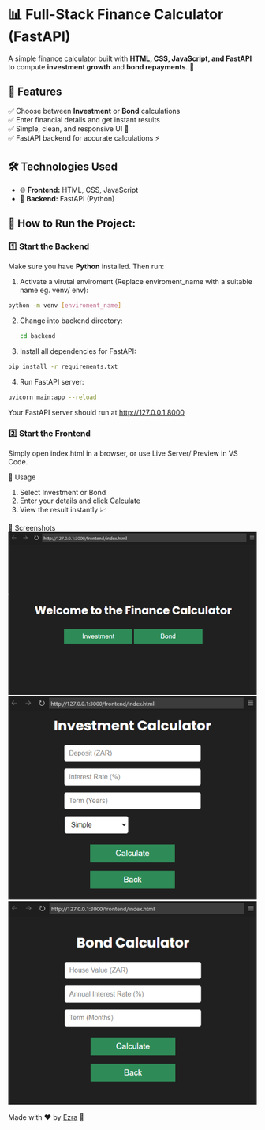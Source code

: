 # 📊 Full-Stack Finance Calculator (FastAPI)

A simple finance calculator built with **HTML, CSS, JavaScript, and FastAPI** to compute **investment growth** and **bond repayments**. 🚀  

## 🌟 Features
✅ Choose between **Investment** or **Bond** calculations  
✅ Enter financial details and get instant results  
✅ Simple, clean, and responsive UI 🎨  
✅ FastAPI backend for accurate calculations ⚡  

## 🛠️ Technologies Used
- 🌐 **Frontend:** HTML, CSS, JavaScript  
- 🚀 **Backend:** FastAPI (Python)  

## 🚀 How to Run the Project:

### 1️⃣ Start the Backend
Make sure you have **Python** installed. Then run:
1. Activate a virutal enviroment (Replace enviroment_name with a suitable name eg. venv/ env):
  ```sh
  python -m venv [enviroment_name]
  ```
2. Change into backend directory:
   ```sh
   cd backend
   ```
3. Install all dependencies for FastAPI:
  ```sh
  pip install -r requirements.txt
  ```
4. Run FastAPI server:
  ```sh
  uvicorn main:app --reload
  ```
  Your FastAPI server should run at http://127.0.0.1:8000

### 2️⃣ Start the Frontend
Simply open index.html in a browser, or use Live Server/ Preview in VS Code.

🎯 Usage
1. Select Investment or Bond
2. Enter your details and click Calculate
3. View the result instantly 📈

📸 Screenshots
![Welcome Screen](screenshots/welcomescreen.png) ![Investment Screen](screenshots/investmentscreen.png) ![Bond Screen](screenshots/bondscreen.png)

Made with ❤️ by [Ezra](https://github.com/EzraMoosa) 🚀
